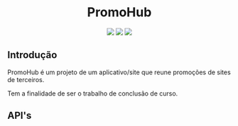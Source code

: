 <h1 align="center">PromoHub</h1>
<p align="center">
  <img src="https://img.shields.io/github/license/HGrodriguess/PromoHub">
  <img src="https://img.shields.io/github/last-commit/HGrodriguess/PromoHub">
  <img src="https://img.shields.io/github/repo-size/HGrodriguess/PromoHub">
</p>
<h2>Introdução</h2>
<p>PromoHub é um projeto de um aplicativo/site que reune promoções de sites de terceiros.</p>
<p>Tem a finalidade de ser o trabalho de conclusão de curso.</p>
<h2>API's</h2>
